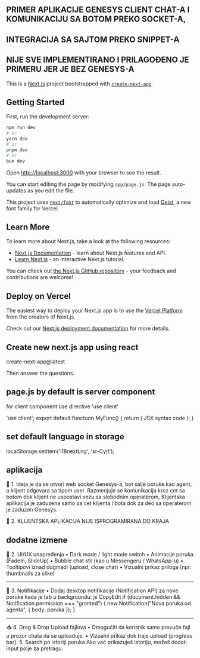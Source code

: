 
## PRIMER APLIKACIJE GENESYS CLIENT CHAT-A I KOMUNIKACIJU SA BOTOM PREKO SOCKET-A, 
## INTEGRACIJA SA SAJTOM PREKO SNIPPET-A
## NIJE SVE IMPLEMENTIRANO I PRILAGOĐENO JE PRIMERU JER JE BEZ GENESYS-A

This is a [Next.js](https://nextjs.org) project bootstrapped with [`create-next-app`](https://nextjs.org/docs/app/api-reference/cli/create-next-app).
## Getting Started

First, run the development server:

```bash
npm run dev
# or
yarn dev
# or
pnpm dev
# or
bun dev
```

Open [http://localhost:3000](http://localhost:3000) with your browser to see the result.

You can start editing the page by modifying `app/page.js`. The page auto-updates as you edit the file.

This project uses [`next/font`](https://nextjs.org/docs/app/building-your-application/optimizing/fonts) to automatically optimize and load [Geist](https://vercel.com/font), a new font family for Vercel.

## Learn More

To learn more about Next.js, take a look at the following resources:

- [Next.js Documentation](https://nextjs.org/docs) - learn about Next.js features and API.
- [Learn Next.js](https://nextjs.org/learn) - an interactive Next.js tutorial.

You can check out [the Next.js GitHub repository](https://github.com/vercel/next.js) - your feedback and contributions are welcome!

## Deploy on Vercel

The easiest way to deploy your Next.js app is to use the [Vercel Platform](https://vercel.com/new?utm_medium=default-template&filter=next.js&utm_source=create-next-app&utm_campaign=create-next-app-readme) from the creators of Next.js.

Check out our [Next.js deployment documentation](https://nextjs.org/docs/app/building-your-application/deploying) for more details.

## Create new next.js app using react

create-next-app@latest

Then answer the questions.

## page.js by default is server component

for client component use directive 'use client'

'use client';
export default functuon MyFunc() {
return ( JSX syntax code );
}
## set default language in storage 

localStorage.setItem('i18nextLng', 'sr-Cyrl');

## aplikacija
🔔 1. Ideja je da se otvori web socket Genesys-a, bot salje poruke kao agent, a klijent odgovara sa tipom user.
		Razmenjuje se komunikacija kroz cet sa botom dok klijent ne uspostavi vezu sa slobodnim operaterom, 
		Klijentska aplikacija je zaduzena samo za cet klijenta i bota dok za deo sa operaterom je zaduzen Genesys.
		
🔔 2. KLIJENTSKA APLIKACIJA NIJE ISPROGRAMIRANA DO KRAJA 

## dodatne izmene
💬 2. UI/UX unapređenja
•	Dark mode / light mode switch
•	Animacije poruka (FadeIn, SlideUp)
•	Bubble chat stil (kao u Messengeru / WhatsApp-u)
•	Tooltipovi iznad dugmadi (upload, close chat)
•	Vizualni prikaz priloga (npr. thumbnails za slike)
________________________________________
🔔 3. Notifikacije
•	Dodaj desktop notifikacije (Notification API) za nove poruke kada je tab u backgroundu:
js
CopyEdit
if (document.hidden && Notification.permission === "granted") {
   new Notification("Nova poruka od agenta", { body: poruka });
}
________________________________________
📥 4. Drag & Drop Upload fajlova
•	Omogućiti da korisnik samo prevuče fajl u prozor chata da se uploaduje.
•	Vizualni prikaz dok traje upload (progress bar).
5. Search po istoriji poruka
Ako već prikazuješ istoriju, možeš dodati input polje za pretragu.
